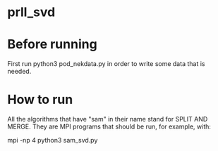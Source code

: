 # prll_svd

# Before running
First run python3 pod_nekdata.py in order to write some data that is needed.

# How to run
All the algorithms that have "sam" in their name stand for SPLIT AND MERGE. They are MPI programs that should be run, for example, with:

mpi -np 4 python3 sam_svd.py
